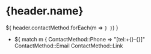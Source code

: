 # {header.name}


${ header.contactMethod.forEach(m => `
} }
`) }
- ${ match m {
    ContactMethod::Phone => "[tel:+{}-{}]"
    ContactMethod::Email
    ContactMethod::Link
